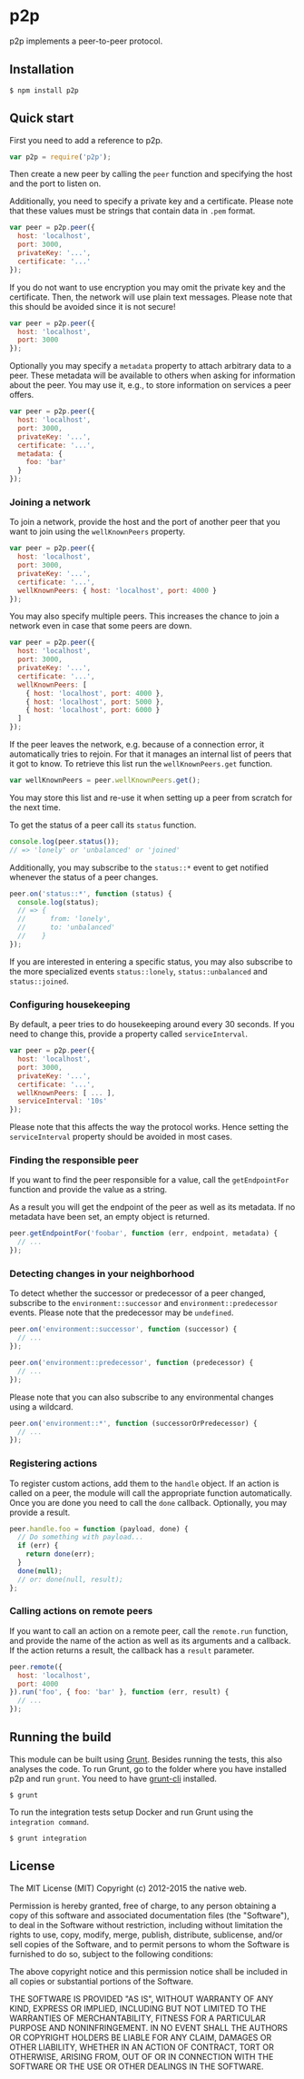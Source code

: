 # p2p

p2p implements a peer-to-peer protocol.

## Installation

    $ npm install p2p

## Quick start

First you need to add a reference to p2p.

```javascript
var p2p = require('p2p');
```

Then create a new peer by calling the `peer` function and specifying the host and the port to listen on.

Additionally, you need to specify a private key and a certificate. Please note that these values must be strings that contain data in `.pem` format.

```javascript
var peer = p2p.peer({
  host: 'localhost',
  port: 3000,
  privateKey: '...',
  certificate: '...'
});
```

If you do not want to use encryption you may omit the private key and the certificate. Then, the network will use plain text messages. Please note that this should be avoided since it is not secure!

```javascript
var peer = p2p.peer({
  host: 'localhost',
  port: 3000
});
```

Optionally you may specify a `metadata` property to attach arbitrary data to a peer. These metadata will be available to others when asking for information about the peer. You may use it, e.g., to store information on services a peer offers.

```javascript
var peer = p2p.peer({
  host: 'localhost',
  port: 3000,
  privateKey: '...',
  certificate: '...',
  metadata: {
    foo: 'bar'
  }
});
```

### Joining a network

To join a network, provide the host and the port of another peer that you want to join using the `wellKnownPeers` property.

```javascript
var peer = p2p.peer({
  host: 'localhost',
  port: 3000,
  privateKey: '...',
  certificate: '...',
  wellKnownPeers: { host: 'localhost', port: 4000 }
});
```

You may also specify multiple peers. This increases the chance to join a network even in case that some peers are down.

```javascript
var peer = p2p.peer({
  host: 'localhost',
  port: 3000,
  privateKey: '...',
  certificate: '...',
  wellKnownPeers: [
    { host: 'localhost', port: 4000 },
    { host: 'localhost', port: 5000 },
    { host: 'localhost', port: 6000 }
  ]
});
```

If the peer leaves the network, e.g. because of a connection error, it automatically tries to rejoin. For that it manages an internal list of peers that it got to know. To retrieve this list run the `wellKnownPeers.get` function.

```javascript
var wellKnownPeers = peer.wellKnownPeers.get();
```

You may store this list and re-use it when setting up a peer from scratch for the next time.

To get the status of a peer call its `status` function.

```javascript
console.log(peer.status());
// => 'lonely' or 'unbalanced' or 'joined'
```

Additionally, you may subscribe to the `status::*` event to get notified whenever the status of a peer changes.

```javascript
peer.on('status::*', function (status) {
  console.log(status);
  // => {
  //      from: 'lonely',
  //      to: 'unbalanced'
  //    }
});
```

If you are interested in entering a specific status, you may also subscribe to the more specialized events `status::lonely`, `status::unbalanced` and `status::joined`.

### Configuring housekeeping

By default, a peer tries to do housekeeping around every 30 seconds. If you need to change this, provide a property called `serviceInterval`.

```javascript
var peer = p2p.peer({
  host: 'localhost',
  port: 3000,
  privateKey: '...',
  certificate: '...',
  wellKnownPeers: [ ... ],
  serviceInterval: '10s'
});
```

Please note that this affects the way the protocol works. Hence setting the `serviceInterval` property should be avoided in most cases.

### Finding the responsible peer

If you want to find the peer responsible for a value, call the `getEndpointFor` function and provide the value as a string.

As a result you will get the endpoint of the peer as well as its metadata. If no metadata have been set, an empty object is returned.

```javascript
peer.getEndpointFor('foobar', function (err, endpoint, metadata) {
  // ...
});
```

### Detecting changes in your neighborhood

To detect whether the successor or predecessor of a peer changed, subscribe to the `environment::successor` and `environment::predecessor` events. Please note that the predecessor may be `undefined`.

```javascript
peer.on('environment::successor', function (successor) {
  // ...
});

peer.on('environment::predecessor', function (predecessor) {
  // ...
});
```

Please note that you can also subscribe to any environmental changes using a wildcard.

```javascript
peer.on('environment::*', function (successorOrPredecessor) {
  // ...
});
```

### Registering actions

To register custom actions, add them to the `handle` object. If an action is called on a peer, the module will call the appropriate function automatically. Once you are done you need to call the `done` callback. Optionally, you may provide a result.

```javascript
peer.handle.foo = function (payload, done) {
  // Do something with payload...
  if (err) {
    return done(err);
  }
  done(null);
  // or: done(null, result);
};
```

### Calling actions on remote peers

If you want to call an action on a remote peer, call the `remote.run` function, and provide the name of the action as well as its arguments and a callback. If the action returns a result, the callback has a `result` parameter.

```javascript
peer.remote({
  host: 'localhost',
  port: 4000
}).run('foo', { foo: 'bar' }, function (err, result) {
  // ...
});
```

## Running the build

This module can be built using [Grunt](http://gruntjs.com/). Besides running the tests, this also analyses the code. To run Grunt, go to the folder where you have installed p2p and run `grunt`. You need to have [grunt-cli](https://github.com/gruntjs/grunt-cli) installed.

    $ grunt

To run the integration tests setup Docker and run Grunt using the `integration command`.

    $ grunt integration

## License

The MIT License (MIT)
Copyright (c) 2012-2015 the native web.

Permission is hereby granted, free of charge, to any person obtaining a copy of this software and associated documentation files (the "Software"), to deal in the Software without restriction, including without limitation the rights to use, copy, modify, merge, publish, distribute, sublicense, and/or sell copies of the Software, and to permit persons to whom the Software is furnished to do so, subject to the following conditions:

The above copyright notice and this permission notice shall be included in all copies or substantial portions of the Software.

THE SOFTWARE IS PROVIDED "AS IS", WITHOUT WARRANTY OF ANY KIND, EXPRESS OR IMPLIED, INCLUDING BUT NOT LIMITED TO THE WARRANTIES OF MERCHANTABILITY, FITNESS FOR A PARTICULAR PURPOSE AND NONINFRINGEMENT. IN NO EVENT SHALL THE AUTHORS OR COPYRIGHT HOLDERS BE LIABLE FOR ANY CLAIM, DAMAGES OR OTHER LIABILITY, WHETHER IN AN ACTION OF CONTRACT, TORT OR OTHERWISE, ARISING FROM, OUT OF OR IN CONNECTION WITH THE SOFTWARE OR THE USE OR OTHER DEALINGS IN THE SOFTWARE.
